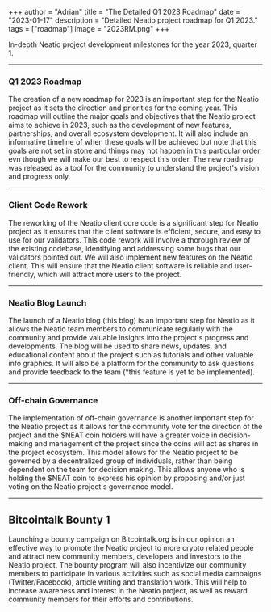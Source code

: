 +++
author = "Adrian"
title = "The Detailed Q1 2023 Roadmap"
date = "2023-01-17"
description = "Detailed Neatio project roadmap for Q1 2023."
tags = ["roadmap"]
image = "2023RM.png"
+++

In-depth Neatio project development milestones for the year 2023, quarter 1.

---

### Q1 2023 Roadmap

The creation of a new roadmap for 2023 is an important step for the Neatio project as it sets the direction and priorities for the coming year. This roadmap will outline the major goals and objectives that the Neatio project aims to achieve in 2023, such as the development of new features, partnerships, and overall ecosystem development. It will also include an informative timeline of when these goals will be achieved but note that this goals are not set in stone and things may not happen in this particular order evn though we will make our best to respect this order. The new roadmap was released as a tool for the community to understand the project's vision and progress only.

---
### Client Code Rework

The reworking of the Neatio client core code is a significant step for Neatio project as it ensures that the client software is efficient, secure, and easy to use for our validators. This code rework will involve a thorough review of the existing codebase, identifying and addressing some bugs that our validators pointed out. We will also implement new features on the Neatio client. This will ensure that the Neatio client software is reliable and user-friendly, which will attract more users to the project.

---
### Neatio Blog Launch

The launch of a Neatio blog (this blog) is an important step for Neatio as it allows the Neatio team members to communicate regularly with the community and provide valuable insights into the project's progress and developments. The blog will be used to share news, updates, and educational content about the project such as tutorials and other valuable info graphics. It will also be a platform for the community to ask questions and provide feedback to the team (*this feature is yet to be implemented).

---
### Off-chain Governance
The implementation of off-chain governance is another important step for the Neatio project as it allows for the community vote for the direction of the project and the $NEAT coin holders will have a greater voice in decision-making and management of the project since the coins will act as shares in the project ecosystem. This model allows for the Neatio project to be governed by a decentralized group of individuals, rather than being dependent on the team for decision making. This allows anyone who is holding the $NEAT coin to express his opinion by proposing and/or just voting on the Neatio project's governance model.

---
## Bitcointalk Bounty 1
Launching a bounty campaign on Bitcointalk.org is in our opinion an effective way to promote the Neatio project to more crypto related people and attract new community members, developers and investors to the Neatio project. The bounty program will also incentivize our community members to participate in various activities such as social media campaigns (Twitter/Facebook), article writing and translation work. This will help to increase awareness and interest in the Neatio project, as well as reward community members for their efforts and contributions.




